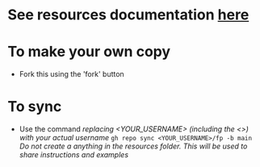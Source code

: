 # See resources documentation [here](resources/README.md)

# To make your own copy
- Fork this using the 'fork' button

# To sync
- Use the command *replacing <YOUR_USERNAME> (including the <>) with your actual username*
`gh repo sync <YOUR_USERNAME>/fp -b main`
*Do not create a anything in the resources folder. This will be used to share instructions and examples* 